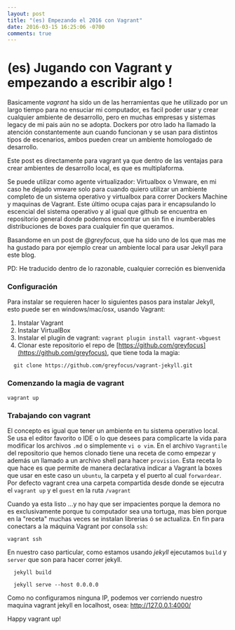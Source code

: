 ```yaml
---
layout: post
title: "(es) Empezando el 2016 con Vagrant"
date: 2016-03-15 16:25:06 -0700
comments: true
---
```



# (es) Jugando con Vagrant y empezando a escribir algo !



Basicamente *vagrant* ha sido un de las herramientas que he utilizado por un largo tiempo 
para no ensuciar mi computador, es facil poder usar y crear cualquier ambiente de desarrollo, 
pero en muchas empresas y sistemas legacy de mi pais aún no se adopta. Dockers por otro lado ha llamado la atención constantemente aun cuando funcionan y se usan para distintos tipos de escenarios, ambos pueden crear un ambiente homologado de desarrollo. 

Este post es directamente para vagrant ya que dentro de las ventajas para crear ambientes de desarrollo local, es que es multiplaforma.

Se puede utilizar como agente virtualizador: Virtualbox o Vmware, en mi caso he dejado vmware solo para cuando quiero utilizar un ambiente completo de un sistema operativo y virtualbox para correr Dockers Machine y maquinas de Vagrant. Este último ocupa cajas para ir encapsulando lo escencial del sistema operativo y al igual que github se encuentra en repositorio general donde podemos encontrar un sin fin e inumberables distribuciones de boxes para cualquier fin que queramos.

Basandome en un post de *@greyfocus*, que ha sido uno de los que mas me ha gustado para por ejemplo crear un ambiente local para usar Jekyll para este blog.

PD: He traducido dentro de lo razonable, cualquier correción es bienvenida


### Configuración

Para instalar se requieren hacer lo siguientes pasos para instalar Jekyll, esto puede ser 
en windows/mac/osx, usando Vagrant:


1. Instalar Vagrant
2. Instalar VirtualBox
3. Instalar el plugin de vagrant: `vagrant plugin install vagrant-vbguest`
4. Clonar este repositorio el repo de [https://github.com/greyfocus](https://github.com/greyfocus), que tiene toda la magia:

```
  git clone https://github.com/greyfocus/vagrant-jekyll.git
```

### Comenzando la magia de vagrant

  ```
  vagrant up
  ```


### Trabajando con vagrant

El concepto es igual que tener un ambiente en tu sistema operativo local. Se usa el editor
favorito o IDE o lo que desees para complicarte la vida para modificar los archivos `.md` o 
simplemente `vi o vim`. En el archivo `Vagrantile` del repositorio que hemos clonado 
tiene una receta de como empezar y además un llamado a un archivo shell para hacer `provision`.
Esta receta lo que hace es que permite de manera declarativa indicar a Vagrant la boxes que usar
en este caso un `ubuntu`, la carpeta y el puerto al cual `forwardear`. Por defecto vagrant crea una carpeta compartida desde donde se ejecutra el `vagrant up` y el `guest` en la ruta `/vagrant`

Cuando ya esta listo ...y no hay que ser impacientes porque la demora no es exclusivamente porque tu computador sea una tortuga, mas bien porque en la "receta" muchas veces se instalan librerias ó se actualiza. En fin para conectars a la máquina Vagrant por consola `ssh`:

```vagrant ssh```


En nuestro caso particular, como estamos usando _jekyll_ ejecutamos `build` y `server` que son para hacer correr jekyll.

```
  jekyll build 
  
  jekyll serve --host 0.0.0.0

```
Como no configuramos ninguna IP, podemos ver corriendo nuestro maquina vagrant jekyll en localhost, osea: http://127.0.0.1:4000/ 


Happy vagrant up!

